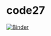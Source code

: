 # code27
[![Binder](https://mybinder.org/badge_logo.svg)](https://mybinder.org/v2/gh/audama1/code27.git/main)
